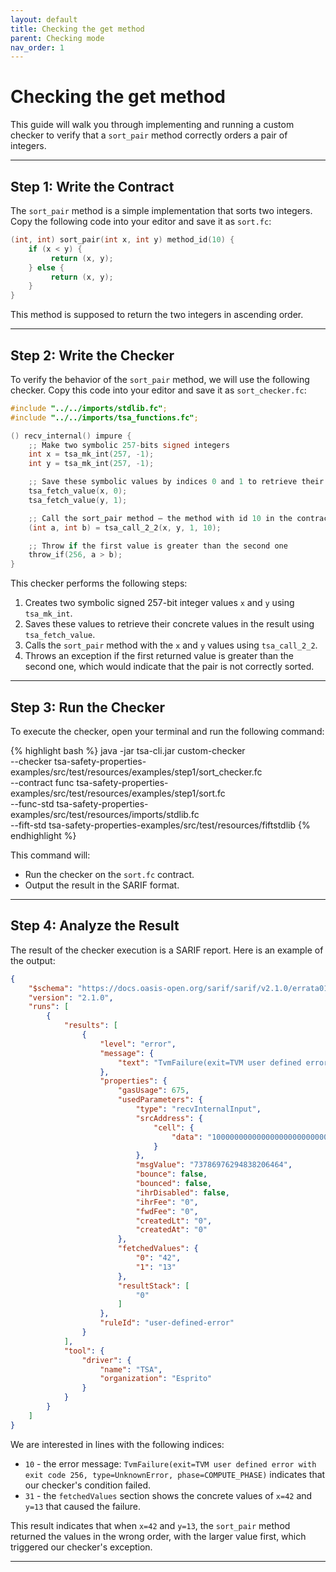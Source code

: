 ```yaml
---
layout: default
title: Checking the get method
parent: Checking mode
nav_order: 1
---
```


# Checking the get method

This guide will walk you through implementing and running a custom checker to verify that a `sort_pair` method correctly orders a pair of integers.

---

## Step 1: Write the Contract

The `sort_pair` method is a simple implementation that sorts two integers. Copy the following code into your editor and save it as `sort.fc`:

```c
(int, int) sort_pair(int x, int y) method_id(10) {
    if (x < y) {
         return (x, y);
    } else {
         return (x, y);
    }
}
```

This method is supposed to return the two integers in ascending order.

---

## Step 2: Write the Checker

To verify the behavior of the `sort_pair` method, we will use the following checker. Copy this code into your editor and save it as `sort_checker.fc`:

```c
#include "../../imports/stdlib.fc";
#include "../../imports/tsa_functions.fc";

() recv_internal() impure {
    ;; Make two symbolic 257-bits signed integers
    int x = tsa_mk_int(257, -1);
    int y = tsa_mk_int(257, -1);

    ;; Save these symbolic values by indices 0 and 1 to retrieve their concrete values in the result
    tsa_fetch_value(x, 0);
    tsa_fetch_value(y, 1);

    ;; Call the sort_pair method – the method with id 10 in the contract with its id 1 (id 0 is used for the checker)
    (int a, int b) = tsa_call_2_2(x, y, 1, 10);

    ;; Throw if the first value is greater than the second one
    throw_if(256, a > b);
}
```

This checker performs the following steps:
1. Creates two symbolic signed 257-bit integer values `x` and `y` using `tsa_mk_int`.
2. Saves these values to retrieve their concrete values in the result using `tsa_fetch_value`.
3. Calls the `sort_pair` method with the `x` and `y` values using `tsa_call_2_2`.
4. Throws an exception if the first returned value is greater than the second one, which would indicate that the pair is not correctly sorted.

---

## Step 3: Run the Checker

To execute the checker, open your terminal and run the following command:

{% highlight bash %}
java -jar tsa-cli.jar custom-checker \
--checker tsa-safety-properties-examples/src/test/resources/examples/step1/sort_checker.fc \
--contract func tsa-safety-properties-examples/src/test/resources/examples/step1/sort.fc \
--func-std tsa-safety-properties-examples/src/test/resources/imports/stdlib.fc \
--fift-std tsa-safety-properties-examples/src/test/resources/fiftstdlib
{% endhighlight %}

This command will:
- Run the checker on the `sort.fc` contract.
- Output the result in the SARIF format.

---

## Step 4: Analyze the Result

The result of the checker execution is a SARIF report. Here is an example of the output:

```json
{
    "$schema": "https://docs.oasis-open.org/sarif/sarif/v2.1.0/errata01/os/schemas/sarif-schema-2.1.0.json",
    "version": "2.1.0",
    "runs": [
        {
            "results": [
                {
                    "level": "error",
                    "message": {
                        "text": "TvmFailure(exit=TVM user defined error with exit code 256, type=UnknownError, phase=COMPUTE_PHASE)"
                    },
                    "properties": {
                        "gasUsage": 675,
                        "usedParameters": {
                            "type": "recvInternalInput",
                            "srcAddress": {
                                "cell": {
                                    "data": "100000000000000000000000000000000000000000000000000000000000000000000000000000000000000000000000000000000000000000000000000000000000000000000000000000000000000000000000000000000000000000000000000000000000000000000000000000000000000000000000000000000000000000000000000"
                                }
                            },
                            "msgValue": "73786976294838206464",
                            "bounce": false,
                            "bounced": false,
                            "ihrDisabled": false,
                            "ihrFee": "0",
                            "fwdFee": "0",
                            "createdLt": "0",
                            "createdAt": "0"
                        },
                        "fetchedValues": {
                            "0": "42",
                            "1": "13"
                        },
                        "resultStack": [
                            "0"
                        ]
                    },
                    "ruleId": "user-defined-error"
                }
            ],
            "tool": {
                "driver": {
                    "name": "TSA",
                    "organization": "Esprito"
                }
            }
        }
    ]
}
```

We are interested in lines with the following indices:
- `10` - the error message: `TvmFailure(exit=TVM user defined error with exit code 256, type=UnknownError, phase=COMPUTE_PHASE)` indicates that our checker's condition failed.
- `31` - the `fetchedValues` section shows the concrete values of `x=42` and `y=13` that caused the failure.

This result indicates that when `x=42` and `y=13`, the `sort_pair` method returned the values in the wrong order, with the larger value first, which triggered our checker's exception.

---

